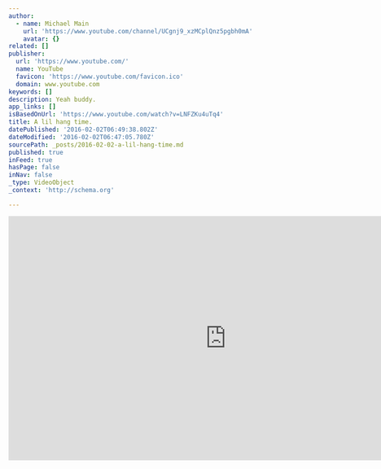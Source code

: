 ```yaml
---
author:
  - name: Michael Main
    url: 'https://www.youtube.com/channel/UCgnj9_xzMCplQnz5pgbh0mA'
    avatar: {}
related: []
publisher:
  url: 'https://www.youtube.com/'
  name: YouTube
  favicon: 'https://www.youtube.com/favicon.ico'
  domain: www.youtube.com
keywords: []
description: Yeah buddy.
app_links: []
isBasedOnUrl: 'https://www.youtube.com/watch?v=LNFZKu4uTq4'
title: A lil hang time.
datePublished: '2016-02-02T06:49:38.802Z'
dateModified: '2016-02-02T06:47:05.780Z'
sourcePath: _posts/2016-02-02-a-lil-hang-time.md
published: true
inFeed: true
hasPage: false
inNav: false
_type: VideoObject
_context: 'http://schema.org'

---
```

<iframe src="https://cdn.embedly.com/widgets/media.html?src=https%3A%2F%2Fwww.youtube.com%2Fembed%2FLNFZKu4uTq4%3Ffeature%3Doembed&amp;url=https%3A%2F%2Fwww.youtube.com%2Fwatch%3Fv%3DLNFZKu4uTq4&amp;image=https%3A%2F%2Fi.ytimg.com%2Fvi%2FLNFZKu4uTq4%2Fhqdefault.jpg&amp;key=b7d04c9b404c499eba89ee7072e1c4f7&amp;type=text%2Fhtml&amp;schema=youtube" width="854" height="480" scrolling="no" frameborder="0" allowfullscreen="allowfullscreen" style=""></iframe>